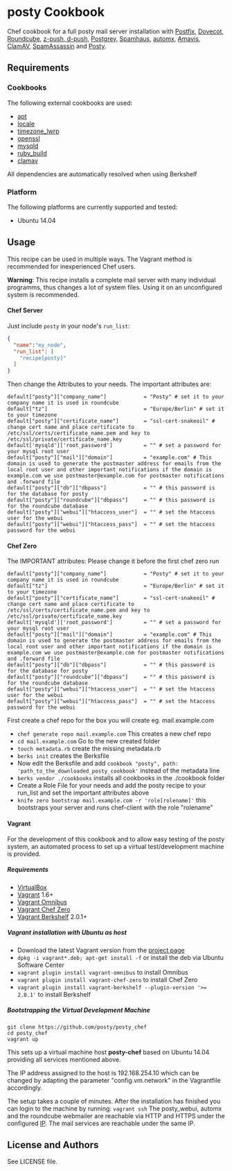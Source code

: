 posty Cookbook
===========================================================
Chef cookbook for a full posty mail server installation with
[Postfix](http://www.postfix.org/),
[Dovecot](http://www.dovecot.org/),
[Roundcube](http://www.roundcube.net/),
[z-push, d-push](http://www.z-push.org),
[Postgrey](http://postgrey.schweikert.ch/),
[Spamhaus](http://www.spamhaus.org/drop/),
[automx](http://www.automx.org/),
[Amavis](http://www.ijs.si/software/amavisd/),
[ClamAV](http://www.clamav.net/),
[SpamAssassin](http://spamassassin.apache.org/) and
[Posty](http://www.posty-soft.org/).


Requirements
------------

### Cookbooks
The following external cookbooks are used:

* [apt](https://github.com/opscode-cookbooks/apt)
* [locale](https://github.com/hw-cookbooks/locale)
* [timezone_lwrp](https://github.com/dragonsmith/timezone_lwrp)
* [openssl](https://github.com/opscode-cookbooks/openssl)
* [mysqld](https://github.com/chr4-cookbooks/mysqld)
* [ruby_build](https://github.com/fnichol/chef-ruby_build)
* [clamav](https://github.com/RoboticCheese/clamav-chef)

All dependencies are automatically resolved when using Berkshelf

### Platform
The following platforms are currently supported and tested:

* Ubuntu 14.04

Usage
-----
This recipe can be used in multiple ways. The Vagrant method is recommended for
inexperienced Chef users.

**Warning**: This recipe installs a complete mail server with many individual
programms, thus changes a lot of system files. Using it on an unconfigured
system is recommended.

#### Chef Server
Just include `posty` in your node's `run_list`:

```json
{
  "name":"my_node",
  "run_list": [
    "recipe[posty]"
  ]
}
```
Then change the Attributes to your needs.
The important attributes are:
```
default["posty"]["company_name"]            = "Posty" # set it to your company name it is used in roundcube
default["tz"]                               = "Europe/Berlin" # set it to your timezone
default["posty"]["certificate_name"]        = "ssl-cert-snakeoil" # change cert name and place certificate to /etc/ssl/certs/certificate_name.pem and key to /etc/ssl/private/certificate_name.key
default['mysqld']['root_password']          = "" # set a password for your mysql root user
default["posty"]["mail"]["domain"]          = "example.com" # This domain is used to generate the postmaster address for emails from the local root user and other important notifications if the domain is example.com we use postmaster@example.com for postmaster notifications and .forward file
default["posty"]["db"]["dbpass"]            = "" # this password is for the database for posty
default["posty"]["roundcube"]["dbpass"]     = "" # this password is for the roundcube database
default["posty"]["webui"]["htaccess_user"]  = "" # set the htaccess user for the webui
default["posty"]["webui"]["htaccess_pass"]  = "" # set the htaccess password for the webui
```

#### Chef Zero
The IMPORTANT attributes:
Please change it before the first chef zero run
```
default["posty"]["company_name"]            = "Posty" # set it to your company name it is used in roundcube
default["tz"]                               = "Europe/Berlin" # set it to your timezone
default["posty"]["certificate_name"]        = "ssl-cert-snakeoil" # change cert name and place certificate to /etc/ssl/certs/certificate_name.pem and key to /etc/ssl/private/certificate_name.key
default['mysqld']['root_password']          = "" # set a password for your mysql root user
default["posty"]["mail"]["domain"]          = "example.com" # This domain is used to generate the postmaster address for emails from the local root user and other important notifications if the domain is example.com we use postmaster@example.com for postmaster notifications and .forward file
default["posty"]["db"]["dbpass"]            = "" # this password is for the database for posty
default["posty"]["roundcube"]["dbpass"]     = "" # this password is for the roundcube database
default["posty"]["webui"]["htaccess_user"]  = "" # set the htaccess user for the webui
default["posty"]["webui"]["htaccess_pass"]  = "" # set the htaccess password for the webui
```

First create a chef repo for the box you will create eg. mail.example.com
* `chef generate repo mail.example.com` This creates a new chef repo
* `cd mail.example.com` Go to the new created folder
* `touch metadata.rb` create the missing metadata.rb
* `berks init` creates the Berksfile
* Now edit the Berksfile and add `cookbook "posty", path: 'path_to_the_downloaded_posty_cookbook'` instead of the metadata line
* `berks vendor ./cookbooks` installs all cookbooks in the ./cookbook folder
* Create a Role File for your needs and add the posty recipe to your run_list and set the important attributes above
* `knife zero bootstrap mail.example.com -r 'role[rolename]'` this bootstraps your server and runs chef-client with the role "rolename"

#### Vagrant
For the development of this cookbook and to allow easy testing of the posty
system, an automated process to set up a virtual test/development machine is
provided.

##### Requirements
* [VirtualBox](https://www.virtualbox.org)
* [Vagrant](http://vagrantup.com) 1.6+
* [Vagrant Omnibus](https://github.com/schisamo/vagrant-omnibus)
* [Vagrant Chef Zero](https://github.com/schubergphilis/vagrant-chef-zero)
* [Vagrant Berkshelf](https://github.com/berkshelf/vagrant-berkshelf) 2.0.1+

##### Vagrant installation with Ubuntu as host
* Download the latest Vagrant version from the [project page](http://www.vagrantup.com/downloads.html)
* `dpkg -i vagrant*.deb; apt-get install -f` or install the deb via Ubuntu Software Center
* `vagrant plugin install vagrant-omnibus` to install Omnibus
* `vagrant plugin install vagrant-chef-zero` to install Chef Zero
* `vagrant plugin install vagrant-berkshelf --plugin-version '>= 2.0.1'` to install Berkshelf

##### Bootstrapping the Virtual Development Machine

```
git clone https://github.com/posty/posty_chef
cd posty_chef
vagrant up
```

This sets up a virtual machine host __posty-chef__ based on Ubuntu 14.04
providing all services mentioned above.

The IP address assigned to the host is 192.168.254.10 which can be changed
by adapting the parameter "config.vm.network" in the Vagrantfile accordingly.

The setup takes a couple of minutes. After the installation has finished
you can login to the machine by running: `vagrant ssh`
The posty_webui, automx and the roundcube webmailer are reachable via HTTP and HTTPS
under the configured [IP](http://192.168.254.10). The mail services are
reachable under the same IP.


License and Authors
-------------------
See LICENSE file.
